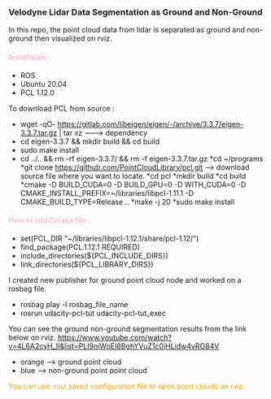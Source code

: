 ### Velodyne Lidar Data Segmentation as Ground and Non-Ground

In this repo, the point cloud data from lidar is separated as ground and non-ground then visualized on rviz.

####  <span style="color: pink">Installation</span>
* ROS
* Ubuntu 20.04 
* PCL 1.12.0

To download PCL from source :
* wget -qO- https://gitlab.com/libeigen/eigen/-/archive/3.3.7/eigen-3.3.7.tar.gz | tar xz  ---> dependency
* cd eigen-3.3.7 && mkdir build && cd build
* sudo make install
* cd ../.. && rm -rf eigen-3.3.7/ && rm -f eigen-3.3.7.tar.gz
*cd ~/programs
*git clone https://github.com/PointCloudLibrary/pcl.git --> download source file where you want to locate.
*cd pcl
*mkdir build
*cd build
*cmake -D BUILD_CUDA=0 -D BUILD_GPU=0 -D WITH_CUDA=0 -D CMAKE_INSTALL_PREFIX=~/libraries/libpcl-1.11.1 -D CMAKE_BUILD_TYPE=Release ..
*make -j 20
*sudo make install

####  <span style="color: pink">How to add Cmake file</span>
* set(PCL_DIR "~/libraries/libpcl-1.12.1/share/pcl-1.12/")
* find_package(PCL.1.12.1 REQUIRED)
* include_directories(${PCL_INCLUDE_DIRS})
* link_directories(${PCL_LIBRARY_DIRS}) 

I created new publisher for ground point cloud node and worked on a rosbag file.
* rosbag play -l rosbag_file_name
* rosrun udacity-pcl-tut udacity-pcl-tut_exec 

You can see the ground non-ground segmentation results from the link below on rviz.
https://www.youtube.com/watch?v=4L6A2cyH_II&list=PLI9niWoEI8BghYVuZ1c0jHLidw4vRO84V
* orange --> ground point cloud 
* blue --> non-ground point point cloud

<span style="color: orange">You can use .rviz saved configuration file to open point clouds on rviz.</span>
